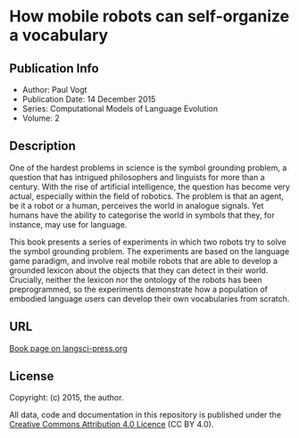 # How mobile robots can self-organize a vocabulary

## Publication Info

- Author: Paul Vogt
- Publication Date: 14 December 2015
- Series: Computational Models of Language Evolution
- Volume: 2

## Description
One of the hardest problems in science is the symbol grounding problem, a question that has intrigued philosophers and linguists for more than a century. With the rise of artificial intelligence, the question has become very actual, especially within the field of robotics. The problem is that an agent, be it a robot or a human, perceives the world in analogue signals. Yet humans have the ability to categorise the world in symbols that they, for instance, may use for language.

This book presents a series of experiments in which two robots try to solve the symbol grounding problem. The experiments are based on the language game paradigm, and involve real mobile robots that are able to develop a grounded lexicon about the objects that they can detect in their world. Crucially, neither the lexicon nor the ontology of the robots has been preprogrammed, so the experiments demonstrate how a population of embodied language users can develop their own vocabularies from scratch.

## URL

[Book page on langsci-press.org](http://langsci-press.org/catalog/book/50)


## License

Copyright: (c) 2015, the author.

All data, code and documentation in this repository is published under the
[Creative Commons Attribution 4.0 Licence](http://creativecommons.org/licenses/by/4.0/)
(CC BY 4.0).


